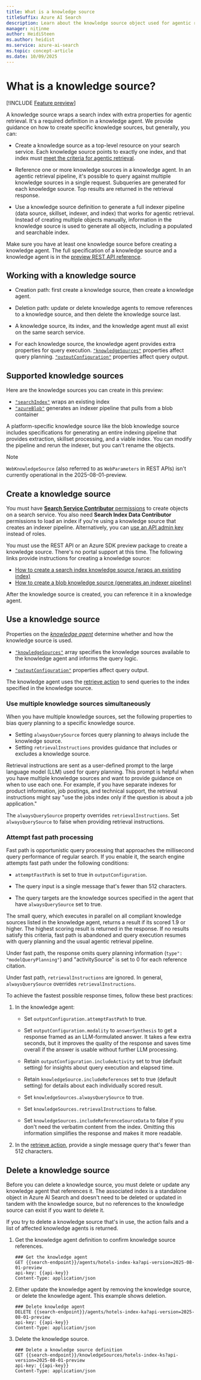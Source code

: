 ```yaml
---
title: What is a knowledge source
titleSuffix: Azure AI Search
description: Learn about the knowledge source object used for agentic retrieval workloads in Azure AI Search.
manager: nitinme
author: HeidiSteen
ms.author: heidist
ms.service: azure-ai-search
ms.topic: concept-article
ms.date: 10/09/2025
---
```


# What is a knowledge source?

[!INCLUDE [Feature preview](./includes/previews/preview-generic.md)]

A knowledge source wraps a search index with extra properties for agentic retrieval. It's a required definition in a knowledge agent. We provide guidance on how to create specific knowledge sources, but generally, you can:

+ Create a knowledge source as a top-level resource on your search service. Each knowledge source points to exactly one index, and that index must [meet the criteria for agentic retrieval](agentic-retrieval-how-to-create-index.md).

+ Reference one or more knowledge sources in a knowledge agent. In an agentic retrieval pipeline, it's possible to query against multiple knowledge sources in a single request. Subqueries are generated for each knowledge source. Top results are returned in the retrieval response.

+ Use a knowledge source definition to generate a full indexer pipeline (data source, skillset, indexer, and index) that works for agentic retrieval. Instead of creating multiple objects manually, information in the knowledge source is used to generate all objects, including a populated and searchable index.

Make sure you have at least one knowledge source before creating a knowledge agent. The full specification of a knowledge source and a knowledge agent is in the [preview REST API reference](/rest/api/searchservice/operation-groups?view=rest-searchservice-2025-08-01-preview&preserve-view=true).

## Working with a knowledge source

+ Creation path: first create a knowledge source, then create a knowledge agent. 

+ Deletion path: update or delete knowledge agents to remove references to a knowledge source, and then delete the knowledge source last.

+ A knowledge source, its index, and the knowledge agent must all exist on the same search service.

+ For each knowledge source, the knowledge agent provides extra properties for query execution. [`"knowledgeSources"`](/rest/api/searchservice/knowledge-agents/create-or-update#knowledgesourcereference?view=rest-searchservice-2025-08-01-preview&preserve-view=true) properties affect query planning. [`"outputConfiguration"`](/rest/api/searchservice/knowledge-agents/create-or-update#knowledgeagentoutputconfiguration?view=rest-searchservice-2025-08-01-preview&preserve-view=true) properties affect query output.

## Supported knowledge sources

Here are the knowledge sources you can create in this preview:

+ [`"searchIndex"`](/rest/api/searchservice/knowledge-sources/create-or-update#searchindexknowledgesource?view=rest-searchservice-2025-08-01-preview&preserve-view=true) wraps an existing index
+ [`"azureBlob"`](/rest/api/searchservice/knowledge-sources/create-or-update#azureblobknowledgesource?view=rest-searchservice-2025-08-01-preview&preserve-view=true) generates an indexer pipeline that pulls from a blob container

A platform-specific knowledge source like the blob knowledge source includes specifications for generating an entire indexing pipeline that provides extraction, skillset processing, and a viable index. You can modify the pipeline and rerun the indexer, but you can't rename the objects.

> [!NOTE]
> `WebKnowledgeSource` (also referred to as `WebParameters` in REST APIs) isn't currently operational in the 2025-08-01-preview.

## Create a knowledge source

You must have [**Search Service Contributor** permissions](search-security-rbac.md) to create objects on a search service.  You also need **Search Index Data Contributor** permissions to load an index if you're using a knowledge source that creates an indexer pipeline. Alternatively, you can [use an API admin key](search-security-api-keys.md) instead of roles.

You must use the REST API or an Azure SDK preview package to create a knowledge source. There's no portal support at this time. The following links provide instructions for creating a knowledge source:

+ [How to create a search index knowledge source (wraps an existing index)](agentic-knowledge-source-how-to-search-index.md)
+ [How to create a blob knowledge source (generates an indexer pipeline)](agentic-knowledge-source-how-to-blob.md)

After the knowledge source is created, you can reference it in a knowledge agent.

## Use a knowledge source

Properties on the [*knowledge agent*](agentic-retrieval-how-to-create-knowledge-base.md) determine whether and how the knowledge source is used.

+ [`"knowledgeSources"`](/rest/api/searchservice/knowledge-agents/create-or-update#knowledgesourcereference?view=rest-searchservice-2025-08-01-preview&preserve-view=true) array specifies the knowledge sources available to the knowledge agent and informs the query logic.

+ [`"outputConfiguration"`](/rest/api/searchservice/knowledge-agents/create-or-update#knowledgeagentoutputconfiguration?view=rest-searchservice-2025-08-01-preview&preserve-view=true) properties affect query output.

The knowledge agent uses the [retrieve action](agentic-retrieval-how-to-retrieve.md) to send queries to the index specified in the knowledge source.

### Use multiple knowledge sources simultaneously

When you have multiple knowledge sources, set the following properties to bias query planning to a specific knowledge source.

+ Setting `alwaysQuerySource` forces query planning to always include the knowledge source.
+ Setting `retrievalInstructions` provides guidance that includes or excludes a knowledge source. 

Retrieval instructions are sent as a user-defined prompt to the large language model (LLM) used for query planning. This prompt is helpful when you have multiple knowledge sources and want to provide guidance on when to use each one. For example, if you have separate indexes for product information, job postings, and technical support, the retrieval instructions might say "use the jobs index only if the question is about a job application."

The `alwaysQuerySource` property overrides `retrievalInstructions`. Set `alwaysQuerySource` to false when providing retrieval instructions.

### Attempt fast path processing

Fast path is opportunistic query processing that approaches the millisecond query performance of regular search. If you enable it, the search engine attempts fast path under the following conditions:

+ `attemptFastPath` is set to true in `outputConfiguration`.

+ The query input is a single message that's fewer than 512 characters.

+ The query targets are the knowledge sources specified in the agent that have `alwaysQuerySource` set to true.

The small query, which executes in parallel on all compliant knowledge sources listed in the knowledge agent, returns a result if its scored 1.9 or higher. The highest scoring result is returned in the response. If no results satisfy this criteria, fast path is abandoned and query execution resumes with query planning and the usual agentic retrieval pipeline.

Under fast path, the response omits query planning information (`type": "modelQueryPlanning"`) and "activitySource" is set to 0 for each reference citation.

Under fast path, `retrievalInstructions` are ignored. In general, `alwaysQuerySource` overrides `retrievalInstructions`.

To achieve the fastest possible response times, follow these best practices:

1. In the knowledge agent:

   + Set `outputConfiguration.attemptFastPath` to true.

   + Set `outputConfiguration.modality` to `answerSynthesis` to get a response framed as an LLM-formulated answer. It takes a few extra seconds, but it improves the quality of the response and saves time overall if the answer is usable without further LLM processing.

   + Retain `outputConfiguration.includeActivity` set to true (default setting) for insights about query execution and elapsed time.

   + Retain `knowledgeSource.includeReferences` set to true (default setting) for details about each individually scored result.

   + Set `knowledgeSources.alwaysQuerySource` to true.

   + Set `knowledgeSources.retrievalInstructions` to false.

   + Set `knowledgeSources.includeReferenceSourceData` to false if you don't need the verbatim content from the index. Omitting this information simplifies the response and makes it more readable.

1. In the [retrieve action](agentic-retrieval-how-to-retrieve.md), provide a single message query that's fewer than 512 characters.

## Delete a knowledge source

Before you can delete a knowledge source, you must delete or update any knowledge agent that references it. The associated index is a standalone object in Azure AI Search and doesn't need to be deleted or updated in tandem with the knowledge source, but no references to the knowledge source can exist if you want to delete it.

If you try to delete a knowledge source that's in use, the action fails and a list of affected knowledge agents is returned.

1. Get the knowledge agent definition to confirm knowledge source references.

    ```http
    ### Get the knowledge agent
    GET {{search-endpoint}}/agents/hotels-index-ka?api-version=2025-08-01-preview
    api-key: {{api-key}}
    Content-Type: application/json
    ```

1. Either update the knowledge agent by removing the knowledge source, or delete the knowledge agent. This example shows deletion.

    ```http
    ### Delete knowledge agent
    DELETE {{search-endpoint}}/agents/hotels-index-ka?api-version=2025-08-01-preview
    api-key: {{api-key}}
    Content-Type: application/json
    ```

1. Delete the knowledge source.

    ```http
    ### Delete a knowledge source definition
    GET {{search-endpoint}}/knowledgeSources/hotels-index-ks?api-version=2025-08-01-preview
    api-key: {{api-key}}
    Content-Type: application/json
    ```
